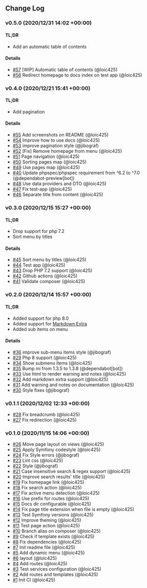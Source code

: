 ## Change Log

### v0.5.0 (2020/12/31 14:02 +00:00)

#### TL;DR

- Add an automatic table of contents

#### Details

- [#57](https://github.com/mobizel/markdown-docs-bundle/pull/57) [WIP] Automatic table of contents (@loic425)
- [#56](https://github.com/mobizel/markdown-docs-bundle/pull/56) Redirect homepage to docs index on test app (@loic425)

### v0.4.0 (2020/12/21 15:41 +00:00)

#### TL;DR

- Add pagination

#### Details

- [#55](https://github.com/mobizel/markdown-docs-bundle/pull/55) Add screenshots on README (@loic425)
- [#54](https://github.com/mobizel/markdown-docs-bundle/pull/54) Improve how to use docs (@loic425)
- [#53](https://github.com/mobizel/markdown-docs-bundle/pull/53) improve pagination style (@jibograf)
- [#52](https://github.com/mobizel/markdown-docs-bundle/pull/52) [Fix] Remove homepage from menu (@loic425)
- [#51](https://github.com/mobizel/markdown-docs-bundle/pull/51) Page navigation (@loic425)
- [#50](https://github.com/mobizel/markdown-docs-bundle/pull/50) Sorting pages map (@loic425)
- [#49](https://github.com/mobizel/markdown-docs-bundle/pull/49) Use pages map (@loic425)
- [#40](https://github.com/mobizel/markdown-docs-bundle/pull/40) Update phpspec/phpspec requirement from ^6.2 to ^7.0 (@dependabot-preview[bot])
- [#48](https://github.com/mobizel/markdown-docs-bundle/pull/48) Use data providers and DTO (@loic425)
- [#47](https://github.com/mobizel/markdown-docs-bundle/pull/47) Fix test-app (@loic425)
- [#46](https://github.com/mobizel/markdown-docs-bundle/pull/46) Separate title from content (@loic425)

### v0.3.0 (2020/12/15 15:27 +00:00)

#### TL;DR

- Drop support for php 7.2
- Sort menu by titles

#### Details

- [#45](https://github.com/mobizel/markdown-docs-bundle/pull/45) Sort menu by titles (@loic425)
- [#44](https://github.com/mobizel/markdown-docs-bundle/pull/44) Test app (@loic425)
- [#43](https://github.com/mobizel/markdown-docs-bundle/pull/43) Drop PHP 7.2 support (@loic425)
- [#42](https://github.com/mobizel/markdown-docs-bundle/pull/42) Github actions (@loic425)
- [#41](https://github.com/mobizel/markdown-docs-bundle/pull/41) Validate composer (@loic425)

### v0.2.0 (2020/12/14 15:57 +00:00)

#### TL;DR

- Added support for php 8.0
- Added support for [Markdown Extra](https://michelf.ca/projects/php-markdown/extra/)
- Added sub items on menu

#### Details

- [#36](https://github.com/mobizel/markdown-docs-bundle/pull/36) improve sub-menu items style (@jibograf)
- [#29](https://github.com/mobizel/markdown-docs-bundle/pull/29) Php 8 support (@loic425)
- [#34](https://github.com/mobizel/markdown-docs-bundle/pull/34) Show submenu items (@loic425)
- [#35](https://github.com/mobizel/markdown-docs-bundle/pull/35) Bump ini from 1.3.5 to 1.3.8 (@dependabot[bot])
- [#33](https://github.com/mobizel/markdown-docs-bundle/pull/33) Use html to render warning and notes (@loic425)
- [#32](https://github.com/mobizel/markdown-docs-bundle/pull/32) Add markdown extra support (@loic425)
- [#31](https://github.com/mobizel/markdown-docs-bundle/pull/31) Add warning and notes on documentation (@loic425)
- [#30](https://github.com/mobizel/markdown-docs-bundle/pull/30) Style fixes (@jibograf)

### v0.1.1 (2020/12/02 12:33 +00:00)
- [#28](https://github.com/mobizel/markdown-docs-bundle/pull/28) Fix breadcrumb (@loic425)
- [#27](https://github.com/mobizel/markdown-docs-bundle/pull/27) Fix redirection (@loic425)

### v0.1.0 (2020/11/15 14:06 +00:00)
- [#26](https://github.com/mobizel/markdown-docs-bundle/pull/26) Move page layout on views (@loic425)
- [#25](https://github.com/mobizel/markdown-docs-bundle/pull/25) Apply Symfony codestyle (@loic425)
- [#24](https://github.com/mobizel/markdown-docs-bundle/pull/24) Fix Style errors (@jibograf)
- [#23](https://github.com/mobizel/markdown-docs-bundle/pull/23) Lint css (@loic425)
- [#22](https://github.com/mobizel/markdown-docs-bundle/pull/22) Style (@jibograf)
- [#21](https://github.com/mobizel/markdown-docs-bundle/pull/21) Case insensitive search & regex support (@loic425)
- [#20](https://github.com/mobizel/markdown-docs-bundle/pull/20) Improve search results' title (@loic425)
- [#19](https://github.com/mobizel/markdown-docs-bundle/pull/19) Fix homepage link (@loic425)
- [#18](https://github.com/mobizel/markdown-docs-bundle/pull/18) Fix search action (@loic425)
- [#17](https://github.com/mobizel/markdown-docs-bundle/pull/17) Fix active menu detection (@loic425)
- [#16](https://github.com/mobizel/markdown-docs-bundle/pull/16) Use prefix for routes (@loic425)
- [#15](https://github.com/mobizel/markdown-docs-bundle/pull/15) Docs dir configurable (@loic425)
- [#14](https://github.com/mobizel/markdown-docs-bundle/pull/14) Fix page title extension when file is empty (@loic425)
- [#13](https://github.com/mobizel/markdown-docs-bundle/pull/13) Test Symfony versions (@loic425)
- [#12](https://github.com/mobizel/markdown-docs-bundle/pull/12) Improve theming (@loic425)
- [#11](https://github.com/mobizel/markdown-docs-bundle/pull/11) Test page action (@loic425)
- [#10](https://github.com/mobizel/markdown-docs-bundle/pull/10) Branch alias on composer (@loic425)
- [#9](https://github.com/mobizel/markdown-docs-bundle/pull/9) Check if template exists (@loic425)
- [#8](https://github.com/mobizel/markdown-docs-bundle/pull/8) Fix dependencies (@loic425)
- [#7](https://github.com/mobizel/markdown-docs-bundle/pull/7) Init readme file (@loic425)
- [#5](https://github.com/mobizel/markdown-docs-bundle/pull/5) Add dynamic menu (@loic425)
- [#6](https://github.com/mobizel/markdown-docs-bundle/pull/6) layout (@loic425)
- [#4](https://github.com/mobizel/markdown-docs-bundle/pull/4) Add routes (@loic425)
- [#3](https://github.com/mobizel/markdown-docs-bundle/pull/3) Test services configuration (@loic425)
- [#2](https://github.com/mobizel/markdown-docs-bundle/pull/2) Add routes and templates (@loic425)
- [#1](https://github.com/mobizel/markdown-docs-bundle/pull/1) Init CI (@loic425)
